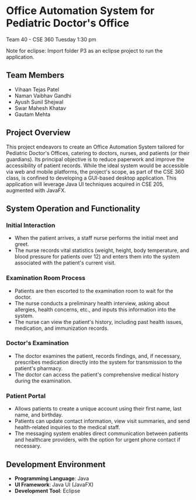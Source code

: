 # Office Automation System for Pediatric Doctor's Office
Team 40 - CSE 360 Tuesday 1:30 pm

Note for eclipse: Import folder P3 as an eclipse project to run the application. 

## Team Members

- Vihaan Tejas Patel
- Naman Vaibhav Gandhi
- Ayush Sunil Shejwal
- Swar Mahesh Khatav
- Gautam Mehta

## Project Overview
This project endeavors to create an Office Automation System tailored for Pediatric Doctor's Offices, catering to doctors, nurses, and patients (or their guardians). Its principal objective is to reduce paperwork and improve the accessibility of patient records. While the ideal system would be accessible via web and mobile platforms, the project's scope, as part of the CSE 360 class, is confined to developing a GUI-based desktop application. This application will leverage Java UI techniques acquired in CSE 205, augmented with JavaFX.

## System Operation and Functionality
### Initial Interaction
- When the patient arrives, a staff nurse performs the initial meet and greet.
- The nurse records vital statistics (weight, height, body temperature, and blood pressure for patients over 12) and enters them into the system associated with the patient's current visit.

### Examination Room Process
- Patients are then escorted to the examination room to wait for the doctor.
- The nurse conducts a preliminary health interview, asking about allergies, health concerns, etc., and inputs this information into the system.
- The nurse can view the patient's history, including past health issues, medication, and immunization records.

### Doctor's Examination
- The doctor examines the patient, records findings, and, if necessary, prescribes medication directly into the system for transmission to the patient's pharmacy.
- The doctor can access the patient's comprehensive medical history during the examination.

### Patient Portal
- Allows patients to create a unique account using their first name, last name, and birthday.
- Patients can update contact information, view visit summaries, and send health-related inquiries to the medical staff.
- The messaging system enables direct communication between patients and healthcare providers, with the option for urgent phone contact if necessary.

## Development Environment
- **Programming Language**: Java
- **UI Framework**: Java UI (JavaFX)
- **Development Tool**: Eclipse


